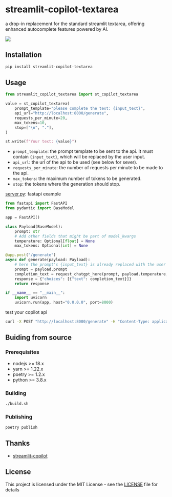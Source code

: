 # streamlit-copilot-textarea

a drop-in replacement for the standard streamlit textarea, offering enhanced autocomplete features powered by AI.

![](docs/streamlit-copilot-textarea.gif)

## Installation

```bash
pip install streamlit-copilot-textarea
```

## Usage

```python
from streamlit_copilot_textarea import st_copilot_textarea

value = st_copilot_textarea(
    prompt_template="please complete the text: {input_text}",
    api_url="http://localhost:8000/generate",
    requests_per_minute=20,
    max_tokens=10,
    stop=["\n", "."],
)

st.write(f"Your text: {value}")
```

- `prompt_template`: the prompt template to be sent to the api. It must contain `{input_text}`, which will be replaced by the user input.
- `api_url`: the url of the api to be used (see below for sever).
- `requests_per_minute`: the number of requests per minute to be made to the api.
- `max_tokens`: the maximum number of tokens to be generated.
- `stop`: the tokens where the generation should stop.

[server.py](./server.py): fastapi example

```python
from fastapi import FastAPI
from pydantic import BaseModel

app = FastAPI()

class Payload(BaseModel):
    prompt: str
    # Add other fields that might be part of model_kwargs
    temperature: Optional[float] = None
    max_tokens: Optional[int] = None

@app.post("/generate")
async def generate(payload: Payload):
    # here the prompt's {input_text} is already replaced with the user input.
    prompt = payload.prompt
    completion_text = request_chatgpt_here(prompt, payload.temperature, payload.max_tokens)
    response = {"choices": [{"text": completion_text}]}
    return response

if __name__ == "__main__":
    import uvicorn
    uvicorn.run(app, host="0.0.0.0", port=8000)
```

test your copilot api

```sh
curl -X POST "http://localhost:8000/generate" -H "Content-Type: application/json" -d '{"prompt": "please complete the text: Human and AI", "temperature": 0.5, "max_tokens": 10}'
```

## Buiding from source

### Prerequisites

- nodejs >= 18.x
- yarn >= 1.22.x
- poetry >= 1.2.x
- python >= 3.8.x

### Building

```bash
./build.sh
```

### Publishing

```bash
poetry publish
```

## Thanks

- [streamlit-copilot](https://github.com/sobkevich/streamlit-copilot)

## License

This project is licensed under the MIT License - see the [LICENSE](LICENSE) file for details
